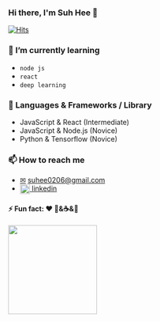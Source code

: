 ### Hi there, I'm Suh Hee 👋

<!--
**0hee0/0hee0** is a ✨ _special_ ✨ repository because its `README.md` (this file) appears on your GitHub profile.

Here are some ideas to get you started:

- 🔭 I’m currently working on ...
- 🌱 I’m currently learning ...
- 👯 I’m looking to collaborate on ...
- 🤔 I’m looking for help with ...
- 💬 Ask me about ...
- 📫 How to reach me: ...
- 😄 Pronouns: ...
- ⚡ Fun fact: ...
-->

[![Hits](https://hits.seeyoufarm.com/api/count/incr/badge.svg?url=https%3A%2F%2Fgithub.com%2F0hee0&count_bg=%239C27B0&title_bg=%23555555&icon=&icon_color=%239C27B0&title=hits&edge_flat=false)](https://hits.seeyoufarm.com)

### 🌱 I’m currently learning 
- `node js`
- `react`
- `deep learning`

### 🌟 Languages & Frameworks / Library
- JavaScript & React (Intermediate)
- JavaScript & Node.js (Novice)
- Python & Tensorflow (Novice)

### 📫 How to reach me 
- [✉](mailto:suhee0206@gmail.com) suhee0206@gmail.com
- <a href="https://linkedin.com/in/suhee0206@gmail.com" target="blank"><img align="center" src="https://cdn.jsdelivr.net/npm/simple-icons@3.0.1/icons/linkedin.svg" alt="suhee0206@gmail.com" height="20" width="20" /> linkedin</a>

#### ⚡ Fun fact: ❤ 📸&☕&🎾

<img height="180em" src="https://github-readme-stats.vercel.app/api?username=0hee0&show_icons=true&hide_border=true&&count_private=true&include_all_commits=true" />

<!--START_SECTION:waka
```text
JavaScript   3 hrs 17 mins   █████████████████▒░░░░░░░   69.32 % 
Python       1 hr 2 mins     █████▒░░░░░░░░░░░░░░░░░░░   21.99 % 
Text         14 mins         █▒░░░░░░░░░░░░░░░░░░░░░░░   05.10 % 
JSON         7 mins          ▓░░░░░░░░░░░░░░░░░░░░░░░░   02.61 % 
Other        1 min           ░░░░░░░░░░░░░░░░░░░░░░░░░   00.61 % 
```
END_SECTION:waka-->

